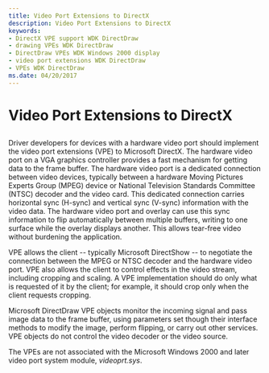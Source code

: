 ```yaml
---
title: Video Port Extensions to DirectX
description: Video Port Extensions to DirectX
keywords:
- DirectX VPE support WDK DirectDraw
- drawing VPEs WDK DirectDraw
- DirectDraw VPEs WDK Windows 2000 display
- video port extensions WDK DirectDraw
- VPEs WDK DirectDraw
ms.date: 04/20/2017
---
```


# Video Port Extensions to DirectX


## <span id="ddk_video_port_extensions_to_directx_gg"></span><span id="DDK_VIDEO_PORT_EXTENSIONS_TO_DIRECTX_GG"></span>


Driver developers for devices with a hardware video port should implement the video port extensions (VPE) to Microsoft DirectX. The hardware video port on a VGA graphics controller provides a fast mechanism for getting data to the frame buffer. The hardware video port is a dedicated connection between video devices, typically between a hardware Moving Pictures Experts Group (MPEG) device or National Television Standards Committee (NTSC) decoder and the video card. This dedicated connection carries horizontal sync (H-sync) and vertical sync (V-sync) information with the video data. The hardware video port and overlay can use this sync information to flip automatically between multiple buffers, writing to one surface while the overlay displays another. This allows tear-free video without burdening the application.

VPE allows the client -- typically Microsoft DirectShow -- to negotiate the connection between the MPEG or NTSC decoder and the hardware video port. VPE also allows the client to control effects in the video stream, including cropping and scaling. A VPE implementation should do only what is requested of it by the client; for example, it should crop only when the client requests cropping.

Microsoft DirectDraw VPE objects monitor the incoming signal and pass image data to the frame buffer, using parameters set though their interface methods to modify the image, perform flipping, or carry out other services. VPE objects do not control the video decoder or the video source.

The VPEs are not associated with the Microsoft Windows 2000 and later video port system module, *videoprt.sys*.

 

 





